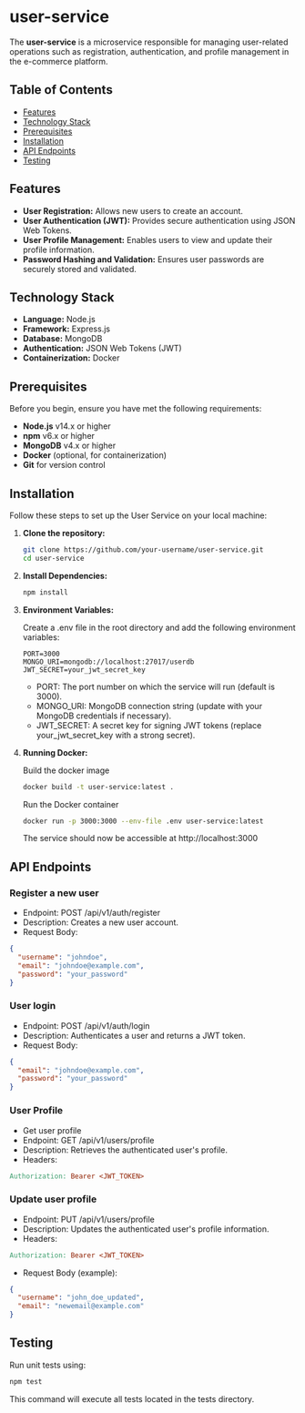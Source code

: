 # user-service

The **user-service** is a microservice responsible for managing user-related operations such as registration, authentication, and profile management in the e-commerce platform.

## Table of Contents

- [Features](#features)
- [Technology Stack](#technology-stack)
- [Prerequisites](#prerequisites)
- [Installation](#installation)
- [API Endpoints](#api-endpoints)
- [Testing](#testing)


## Features

- **User Registration:** Allows new users to create an account.
- **User Authentication (JWT):** Provides secure authentication using JSON Web Tokens.
- **User Profile Management:** Enables users to view and update their profile information.
- **Password Hashing and Validation:** Ensures user passwords are securely stored and validated.

## Technology Stack

- **Language:** Node.js
- **Framework:** Express.js
- **Database:** MongoDB
- **Authentication:** JSON Web Tokens (JWT)
- **Containerization:** Docker

## Prerequisites

Before you begin, ensure you have met the following requirements:

- **Node.js** v14.x or higher
- **npm** v6.x or higher
- **MongoDB** v4.x or higher
- **Docker** (optional, for containerization)
- **Git** for version control

## Installation

Follow these steps to set up the User Service on your local machine:

1. **Clone the repository:**

   ```bash
   git clone https://github.com/your-username/user-service.git
   cd user-service
   
2. **Install Dependencies:**

   ```bash
   npm install

3. **Environment Variables:**

    Create a .env file in the root directory and add the following environment variables:
   ```dotenv
   PORT=3000
   MONGO_URI=mongodb://localhost:27017/userdb
   JWT_SECRET=your_jwt_secret_key
   ```

   * PORT: The port number on which the service will run (default is 3000).
   * MONGO_URI: MongoDB connection string (update with your MongoDB credentials if necessary).
   * JWT_SECRET: A secret key for signing JWT tokens (replace your_jwt_secret_key with a strong secret).

 4. **Running Docker:**
    
    Build the docker image
    ```bash
    docker build -t user-service:latest .
    ```

    Run the Docker container
    ```bash
    docker run -p 3000:3000 --env-file .env user-service:latest
    ```

    The service should now be accessible at http://localhost:3000

## API Endpoints

   ### Register a new user
   * Endpoint: POST /api/v1/auth/register   
   * Description: Creates a new user account.  
   * Request Body:
   
   ```json
   {
     "username": "johndoe",
     "email": "johndoe@example.com",
     "password": "your_password"
   }
   ```

   ### User login
   * Endpoint: POST /api/v1/auth/login
   * Description: Authenticates a user and returns a JWT token.
   * Request Body:
     
   ```json
   {
     "email": "johndoe@example.com",
     "password": "your_password"
   }
   ```

   ### User Profile
   * Get user profile
   * Endpoint: GET /api/v1/users/profile
   * Description: Retrieves the authenticated user's profile.
   * Headers:
     
   ```makefile
   Authorization: Bearer <JWT_TOKEN>
   ```

   ### Update user profile
   * Endpoint: PUT /api/v1/users/profile
   * Description: Updates the authenticated user's profile information.
   * Headers:
   ```makefile
   Authorization: Bearer <JWT_TOKEN>
   ```
   * Request Body (example):
   ```json
   {
     "username": "john_doe_updated",
     "email": "newemail@example.com"
   }
   ```
## Testing
Run unit tests using:
```bash
npm test
```
This command will execute all tests located in the tests directory.
